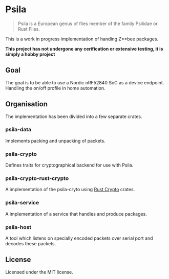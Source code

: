 # Psila

> Psila is a European genus of flies member of the family Psilidae or Rust
> Flies.

This is a work in progress implementation of handing Z**bee packages.

**This project has not undergone any cerification or extensive testing,
it is simply a hobby project**

## Goal

The goal is to be able to use a Nordic nRF52840 SoC as a device endpoint.
Handling the on/off profile in home automation.

## Organisation

The implementation has been divided into a few separate crates.

### psila-data

Implements packing and unpacking of packets.

### psila-crypto

Defines traits for cryptographical backend for use with Psila.

### psila-crypto-rust-crypto

A implementation of the psila-cryto using [Rust Crypto](https://github.com/RustCrypto) crates.

### psila-service

A implementation of a service that handles and produce packages.

### psila-host

A tool which listens on specially encoded packets over serial port and decodes
these packets.

## License

Licensed under the MIT license.
